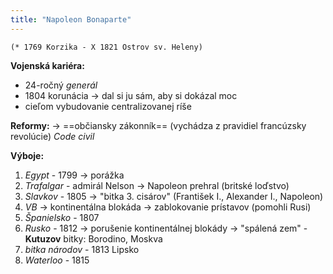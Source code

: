```yaml
---
title: "Napoleon Bonaparte"
---
```


`(* 1769 Korzika - X 1821 Ostrov sv. Heleny)`

**Vojenská kariéra:**
- 24-ročný *generál*
- 1804 korunácia -> dal si ju sám, aby si dokázal moc
- cieľom vybudovanie centralizovanej ríše

**Reformy:** -> ==občiansky zákonník== (vychádza z pravidiel francúzsky revolúcie) *Code civil*

**Výboje:**
1. *Egypt* - 1799 -> porážka
2. *Trafalgar* - admirál Nelson -> Napoleon prehral (britské loďstvo)
3. *Slavkov* - 1805 -> "bitka 3. cisárov" (František I., Alexander I., Napoleon)
4. *VB* -> kontinentálna blokáda -> zablokovanie prístavov (pomohli Rusi)
5. *Španielsko* - 1807
6. *Rusko* - 1812 -> porušenie kontinentálnej blokády
-> "spálená zem" - **Kutuzov**
bitky: Borodino, Moskva
7. *bitka národov* - 1813 Lipsko
8. *Waterloo* - 1815